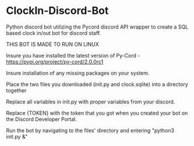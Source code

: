 # ClockIn-Discord-Bot
Python discord bot utilizing the Pycord discord API wrapper to create a SQL based clock in/out bot for discord staff.

THIS BOT IS MADE TO RUN ON LINUX

Insure you have installed the latest version of Py-Cord - https://pypi.org/project/py-cord/2.0.0rc1

Insure installation of any missing packages on your system.

Place the two files you downloaded (init.py and clock.sqlite) into a directory together

Replace all variables in init.py with proper variables from your discord.

Replace {TOKEN} with the token that you got when you created your bot on the Discord Developer Portal.

Run the bot by navigating to the files' directory and entering "python3 init.py &"
